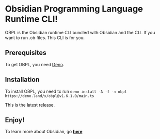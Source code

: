 # Obsidian Programming Language Runtime CLI!

OBPL is the Obsidian runtime CLI bundled with Obsidian and the CLI. If you want to run .ob files. This CLI is for you.

## Prerequisites

To get OBPL, you need [Deno](https://deno.land/).

## Installation

To install OBPL, you need to run ``deno install -A -f -n obpl https://deno.land/x/obpl@v1.6.1.0/main.ts``

This is the latest release.

## Enjoy!

To learn more about Obsidian, go **[here](https://obsidian.geodax.ca/)**